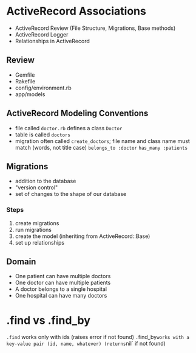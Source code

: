# ActiveRecord Associations

- ActiveRecord Review (File Structure, Migrations, Base methods)
- ActiveRecord Logger
- Relationships in ActiveRecord

## Review

- Gemfile
- Rakefile
- config/environment.rb
- app/models

## ActiveRecord Modeling Conventions
- file called `doctor.rb` defines a class `Doctor`
- table is called `doctors`
- migration often called `create_doctors`; file name and class name must match (words, not title case)
`belongs_to :doctor`
`has_many :patients`


## Migrations
- addition to the database
- "version control"
- set of changes to the shape of our database

### Steps
1. create migrations
2. run migrations
3. create the model (inheriting from ActiveRecord::Base)
4. set up relationships

## Domain

- One patient can have multiple doctors
- One doctor can have multiple patients
- A doctor belongs to a single hospital
- One hospital can have many doctors

# .find vs .find_by
`.find` works only with ids (raises error if not found)
`.`find_by` works with a key-value pair (id, name, whatever) (returns `nil` if not found)